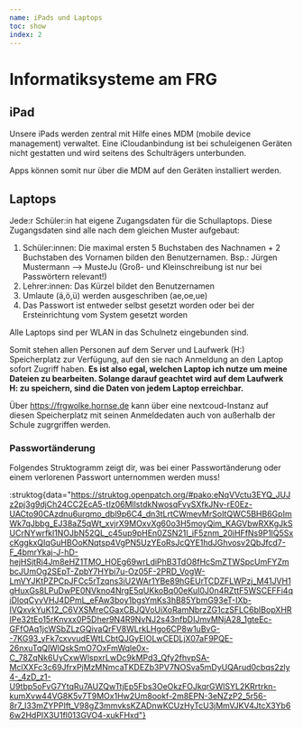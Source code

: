 ```yaml
---
name: iPads und Laptops
toc: show
index: 2
---
```

# Informatiksysteme am FRG

## iPad
Unsere iPads werden zentral mit Hilfe eines MDM (mobile device management) verwaltet. Eine iCloudanbindung ist bei schuleigenen Geräten nicht gestatten und wird seitens des Schulträgers unterbunden.

Apps können somit nur über die MDM auf den Geräten installiert werden.

## Laptops
Jede:r Schüler:in hat eigene Zugangsdaten für die Schullaptops. Diese Zugangsdaten sind alle nach dem gleichen Muster aufgebaut:

   1. Schüler:innen: Die maximal ersten 5 Buchstaben des Nachnamen + 2 Buchstaben des Vornamen bilden den Benutzernamen.
      Bsp.: Jürgen Mustermann --> MusteJu (Groß- und Kleinschreibung ist nur bei Passwörtern relevant!)
   2. Lehrer:innen: Das Kürzel bildet den Benutzernamen
   3. Umlaute (ä,ö,ü) werden ausgeschriben (ae,oe,ue)
   4. Das Passwort ist entweder selbst gesetzt worden oder bei der Ersteinrichtung vom System gesetzt worden

Alle Laptops sind per WLAN in das Schulnetz eingebunden sind.

Somit stehen allen Personen auf dem Server und Laufwerk (H:) Speicherplatz zur Verfügung, auf den sie nach Anmeldung an den Laptop sofort Zugriff haben. 
   **Es ist also egal, welchen Laptop ich nutze um meine Dateien zu bearbeiten. Solange darauf geachtet wird auf dem Laufwerk H: zu speichern, sind die Daten von jedem Laptop erreichbar.**

Über https://frgwolke.hornse.de kann über eine nextcoud-Instanz auf diesen Speicherplatz mit seinen Anmeldedaten auch von außerhalb der Schule zugrgriffen werden.

### Passwortänderung
Folgendes Struktogramm zeigt dir, was bei einer Passwortänderung oder einem verlorenen Passwort unternommen werden muss!

:struktog{data="https://struktog.openpatch.org/#pako:eNqVVctu3EYQ_JUJz2pj3g9djCh24CC2EcA5-tIz06MllstdkNwosqFvySXfkJNv-rE0Ez-UACto90CAzdnu6urqmo_dbl9p6C4_dn3tLrtCWmevMrSoItQWC5BHB6GpImWk7qJbbg_EJ38aZ5qWt_xvjrX9MOxvXg60o3H5moyQim_KAGVbwRXKgJkSUCrNYwrfkl1NOJbN52QL_c45up9pHEn0ZSN21I_iF5znm_20iHFfNs9P1lQ5SxcKggkxQIqGuHBOoKNqtsp4VgPN5UzYEoRsJcQYE1hdJGhvosv2QbJfcd7-F_4bmrYkaj-J-hD-hejHSjtRj4Jm8eHZ1TMO_HOEg69wrLdiPhB3TdO8fHcSmZTWSpcUmFYZmbcJUmOg2SEpT-ZpbY7HYbi7u-Oz05F-2PRD_VogW-LmVYJKtPZPCpJFCc5rTzqns3iU2WAr1YBe89hGEUrTCDZFLWPzj_M41JVH1gHuxGs8LPuDwPE0NVkno4NrgE5qUKkoBq00eKuI0J0n4RZttF5WSCEFFi4qiDloqCyvVHJ4DPmL_eFAw3boy1bgsYmKs3hB85YbmG93eT-IXb-IVQxvkYuK12_C6VXSMreCGaxCBJQVoUiXoRamNbrzZG1czSFLC6bIBopXHRIPe32tEo15rKnvxx0P5Dher9N4R9NvNJ2s43nfbDIJmvMNjA28_1gteEc-GFfOAq1jcWSbZLzGQivaQrFV8WLrkLHgo6CP8w1uBvG--7KG93_yFk7cxvvudEWtLCbtQJGyEIOLwCEDLjX07aF9PQE-26nxuTqQlWlQskSmO7OxFmWqle0x-C_78ZqNk6UyCxwWlspxrLwDc9kMPd3_Qfy2fhvpSA-MclXXFc3c69JfrxPjMzMNmcaTKDEZb3PV7NOSva5mDyUQArud0cbqs2zly4-_4zD_z1-U9tbp5oFvG7YtqRu7AUZQwTtjEp5Fbs3OeOkzFOJkqrGWlSYL2KRrtrkn-kumXvw44VG8K5v7T9MOx1Hw2Um8ookf-2m8EPN-3eNZzP2_5r56-8r7_I33mZYPPIft_V98gZ3mmvksKZADnwKCUzHyTcU3jMmVJKV4JtcX3Yb66w2HdPIX3U1fl013GVO4-xukFHxd"}
